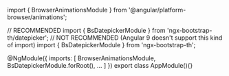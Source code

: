 import { BrowserAnimationsModule } from '@angular/platform-browser/animations';

// RECOMMENDED
import { BsDatepickerModule } from 'ngx-bootstrap-th/datepicker';
// NOT RECOMMENDED (Angular 9 doesn't support this kind of import)
import { BsDatepickerModule } from 'ngx-bootstrap-th';

@NgModule({
  imports: [
    BrowserAnimationsModule,
    BsDatepickerModule.forRoot(),
    ...
  ]
})
export class AppModule(){}
